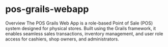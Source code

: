 # pos-grails-webapp
Overview The POS Grails Web App is a role-based Point of Sale (POS) system designed for physical stores. Built using the Grails framework, it enables seamless sales transactions, inventory management, and user role access for cashiers, shop owners, and administrators.
